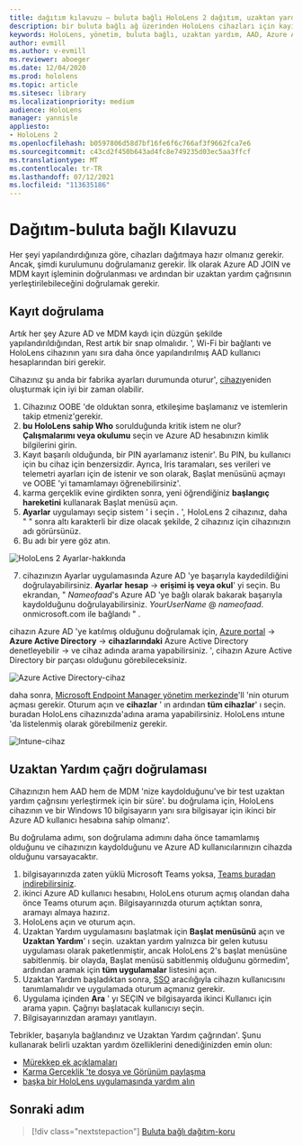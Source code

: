 ```yaml
---
title: dağıtım kılavuzu – buluta bağlı HoloLens 2 dağıtım, uzaktan yardım dağıtımı ile ölçeklendirerek
description: bir buluta bağlı ağ üzerinden HoloLens cihazları için kayıt ve uzaktan yardım doğrulaması yapmayı öğrenin.
keywords: HoloLens, yönetim, buluta bağlı, uzaktan yardım, AAD, Azure AD, MDM, mobil cihaz yönetimi
author: evmill
ms.author: v-evmill
ms.reviewer: aboeger
ms.date: 12/04/2020
ms.prod: hololens
ms.topic: article
ms.sitesec: library
ms.localizationpriority: medium
audience: HoloLens
manager: yannisle
appliesto:
- HoloLens 2
ms.openlocfilehash: b0597806d58d7bf16fe6f6c766af3f9662fca7e6
ms.sourcegitcommit: c43cd2f450b643ad4fc8e749235d03ec5aa3ffcf
ms.translationtype: MT
ms.contentlocale: tr-TR
ms.lasthandoff: 07/12/2021
ms.locfileid: "113635186"
---
```

# <a name="deploy---cloud-connected-guide"></a>Dağıtım-buluta bağlı Kılavuzu

Her şeyi yapılandırdığınıza göre, cihazları dağıtmaya hazır olmanız gerekir. Ancak, şimdi kurulumunu doğrulamanız gerekir. İlk olarak Azure AD JOIN ve MDM kayıt işleminin doğrulanması ve ardından bir uzaktan yardım çağrısının yerleştirilebileceğini doğrulamak gerekir.

## <a name="enrollment-validation"></a>Kayıt doğrulama

Artık her şey Azure AD ve MDM kaydı için düzgün şekilde yapılandırıldığından, Rest artık bir snap olmalıdır. &#39;, Wi-Fi bir bağlantı ve HoloLens cihazının yanı sıra daha önce yapılandırılmış AAD kullanıcı hesaplarından biri gerekir.

Cihazınız şu anda bir fabrika ayarları durumunda oturur&#39;, [cihazı](/hololens/hololens-recovery#clean-reflash-the-device)yeniden oluşturmak için iyi bir zaman olabilir.

1. Cihazınız OOBE 'de olduktan sonra, etkileşime başlamanız ve istemlerin takip etmeniz&#39;gerekir. 
1. **bu HoloLens sahip Who** sorulduğunda kritik istem ne olur? **Çalışmalarımı veya okulumu** seçin ve Azure AD hesabınızın kimlik bilgilerini girin.
1. Kayıt başarılı olduğunda, bir PIN ayarlamanız istenir&#39;. Bu PIN, bu kullanıcı için bu cihaz için benzersizdir. Ayrıca, Iris taramaları, ses verileri ve telemetri ayarları için de istenir ve son olarak, Başlat menüsünü açmayı ve OOBE 'yi tamamlamayı öğrenebilirsiniz&#39;.
1. karma gerçeklik evine girdikten sonra, yeni öğrendiğiniz **başlangıç hareketini** kullanarak Başlat menüsü açın.
1. **Ayarlar** uygulamayı seçip sistem ' i seçin **.** &#39;, HoloLens 2 cihazınız, daha &quot; &quot; sonra altı karakterli bir dize olacak şekilde, 2 cihazınız için cihazınızın adı görürsünüz.
1. Bu adı bir yere göz atın.

![HoloLens 2 Ayarlar-hakkında](./images/hololens2-settings-about.jpg)

7. cihazınızın Ayarlar uygulamasında Azure AD 'ye başarıyla kaydedildiğini doğrulayabilirsiniz. **Ayarlar** **hesap**  ->  **erişimi iş veya okul**' yi seçin. Bu ekrandan, &quot; _Nameofaad_&#39;s Azure AD 'ye bağlı olarak bakarak başarıyla kaydolduğunu doğrulayabilirsiniz. _YourUserName_ @ _nameofaad_. onmicrosoft.com ile bağlandı &quot; .


cihazın Azure AD 'ye katılmış olduğunu doğrulamak için, [Azure portal](https://portal.azure.com/#home)  ->  **Azure Active Directory**  ->  **cihazlarındaki** Azure Active Directory denetleyebilir  ->  ve cihaz adında arama yapabilirsiniz. &#39;, cihazın Azure Active Directory bir parçası olduğunu görebileceksiniz.


![Azure Active Directory-cihaz](./images/aad-enrollment.png)

daha sonra, [Microsoft Endpoint Manager yönetim merkezinde](https://endpoint.microsoft.com/#home)&#39;ll 'nin oturum açması gerekir. Oturum açın ve **cihazlar** ' ın ardından **tüm cihazlar**' ı seçin. buradan HoloLens cihazınızda&#39;adına arama yapabilirsiniz. HoloLens ıntune 'da listelenmiş olarak görebilmeniz gerekir.

![Intune-cihaz](./images/endpoint-all-devices-enrolled.png)

## <a name="remote-assist-call-validation"></a>Uzaktan Yardım çağrı doğrulaması

Cihazınızın hem AAD hem de MDM 'nize kaydolduğunu&#39;ve bir test uzaktan yardım çağrısını yerleştirmek için bir süre&#39;. bu doğrulama için, HoloLens cihazının ve bir Windows 10 bilgisayarın yanı sıra bilgisayar için ikinci bir Azure AD kullanıcı hesabına sahip olmanız&#39;.

Bu doğrulama adımı, son doğrulama adımını daha önce tamamlamış olduğunu ve cihazınızın kaydolduğunu ve Azure AD kullanıcılarınızın cihazda olduğunu varsayacaktır.


1. bilgisayarınızda zaten yüklü Microsoft Teams yoksa, [Teams buradan indirebilirsiniz](https://www.microsoft.com/microsoft-365/microsoft-teams/download-app).
2. ikinci Azure AD kullanıcı hesabını, HoloLens oturum açmış olandan daha önce Teams oturum açın. Bilgisayarınızda oturum açtıktan sonra, aramayı almaya hazırız.
3. HoloLens açın ve oturum açın.
4. Uzaktan Yardım uygulamasını başlatmak için **Başlat menüsünü** açın ve **Uzaktan Yardım**' ı seçin. uzaktan yardım yalnızca bir gelen kutusu uygulaması olarak paketlenmiştir, ancak HoloLens 2&#39;s başlat menüsüne sabitlenmiş. bir olayda, Başlat menüsü sabitlenmiş olduğunu görmedim&#39;, ardından aramak için **tüm uygulamalar** listesini açın.
5. Uzaktan Yardım başladıktan sonra, [SSO](/azure/active-directory/manage-apps/what-is-single-sign-on) aracılığıyla cihazın kullanıcısını tanımlamalıdır ve uygulamada oturum açmanız gerekir.
6. Uygulama içinden **Ara** ' yı SEÇIN ve bilgisayarda ikinci Kullanıcı için arama yapın. Çağrıyı başlatacak kullanıcıyı seçin.
7. Bilgisayarınızdan aramayı yanıtlayın.

Tebrikler, başarıyla bağlandınız ve Uzaktan Yardım çağrından&#39;. Şunu kullanarak belirli uzaktan yardım özelliklerini denediğinizden emin olun:

- [Mürekkep ek açıklamaları](/dynamics365/mixed-reality/remote-assist/add-annotations-hololens)
- [Karma Gerçeklik 'te dosya ve Görünüm paylaşma](/dynamics365/mixed-reality/remote-assist/display-save-files)
- [başka bir HoloLens uygulamasında yardım alın](/dynamics365/mixed-reality/remote-assist/get-help-hololens-app-hololens)

## <a name="next-step"></a>Sonraki adım

> [!div class="nextstepaction"]
> [Buluta bağlı dağıtım-koru](hololens2-cloud-connected-maintain.md)